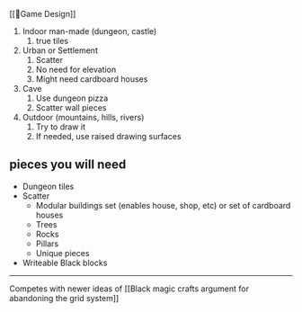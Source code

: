 [[🌳Game Design]]

1. Indoor man-made (dungeon, castle)
	1. true tiles
2. Urban or Settlement
	1. Scatter
	2. No need for elevation
	3. Might need cardboard houses
3. Cave
	1. Use dungeon pizza
	2. Scatter wall pieces
4. Outdoor (mountains, hills, rivers)
	1. Try to draw it
	2. If needed, use raised drawing surfaces
## pieces you will need
- Dungeon tiles
- Scatter
	- Modular buildings set (enables house, shop, etc) or set of cardboard houses
	- Trees
	- Rocks
	- Pillars
	- Unique pieces
- Writeable Black blocks
---
Competes with newer ideas of [[Black magic crafts argument for abandoning the grid system]]





